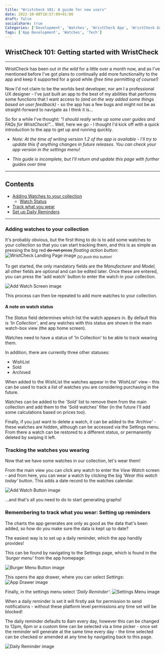 ```yaml
---
title: "Wristcheck 101: A guide for new users"
date: 2022-10-08T18:57:09+01:00
draft: false
socialshare: true
Categories: ['Development', 'Watches', 'WristCheck App', 'WristCheck Guides & FAQs']
Tags: ['App Development', 'Watches', 'Tech']
---
```


## WristCheck 101: Getting started with WristCheck
---

WristCheck has been out _in the wild_ for a little over a month now, and as I've mentioned before I've got plans to continually add more functionality to the app and keep it supported for a good while _(free time permitting of course!)_

Now I'd not claim to be the worlds best developer, nor am I a professional UX designer - I've just built an app to the best of my abilities that performs some functions that I want access to _(and on the way added some things based on user feedback)_ - so the app has a few bugs and might not be as straight-forward to navigate as I think it is...

So for a while I've thought: _"I should really write up some user guides and FAQs for WristCheck!"..._ Well, here we go - I thought I'd kick off with a quick introduction to the app to get up and running quickly.

* _Note: At the time of writing version 1.2 of the app is available - I'll try to update this if anything changes in future releases. You can check your app version in the settings menu!_  

* _This guide is incomplete, but I'll return and update this page with further guides over time_

---

## Contents
- [Adding Watches to your collection](/posts/wristcheck_101_a_guide_for_new_users/#adding-watches-to-your-collection)
  - [Watch Status](/posts/wristcheck_101_a_guide_for_new_users/#a-note-on-watch-status)  
- [Track what you wear](/posts/wristcheck_101_a_guide_for_new_users/#tracking-the-watches-you-wearing)
- [Set up Daily Reminders](/posts/wristcheck_101_a_guide_for_new_users/#remembering-to-track-what-you-wear-setting-up-reminders)
---  






### Adding watches to your collection

It's probably obvious, but the first thing to do is to add some watches to your collection so that you can start tracking them, and this is as simple as pressing the big red ~~do not press~~ _floating action button_:
![WristCheck Landing Page image](/img/2022-10/wristcheck_101/EmptyLanding.png)
<sub> _DO push this button!_ </sub>

To get started, the only mandatory fields are the _Manufacturer_ and _Model_, all other fields are optional and can be edited later. Once these are entered, you can press the  'add watch' button to enter the watch in your collection.

![Add Watch Screen image](/img/2022-10/wristcheck_101/AddWatch.png)

This process can then be repeated to add more watches to your collection.

#### A note on watch status

The _Status_ field determines which list the watch appears in. By default this is _'In Collection'_, and any watches with this status are shown in the main watch-box view (the app home screen).

Watches need to have a status of 'In Collection' to be able to track wearing them.

In addition, there are currently three other statuses:
- WishList
- Sold
- Archived

When added to the WishList the watches appear in the _'WishList'_ view - this can be used to track a list of watches you are considering purchasing in the future.

Watches can be added to the _'Sold'_ list to remove them from the main collection and add them to the 'Sold watches' filter (in the future I'll add some calculations based on prices too).

Finally, if you just want to delete a watch, it can be added to the _'Archive'_ - these watches are hidden, although can be accessed via the Settings menu. From there a watch can be restored to a different status, or permanently deleted by swiping it left.


### Tracking the watches you wearing

Now that we have some watches in our collection, let's wear them!

From the main view you can click any watch to enter the _View Watch_ screen - and from here, you can wear a watch by clicking the big _'Wear this watch today'_ button. This adds a date record to the watches calendar.

![Add Watch Button image](/img/2022-10/wristcheck_101/TrackWearButton.png)

...and that's all you need to do to start generating graphs!

### Remembering to track what you wear: Setting up reminders

The charts the app generates are only as good as the data that's been added, so how do you make sure the data is kept up to date?

The easiest way is to set up a daily reminder, which the app handily provides!

This can be found by navigating to the Settings page, which is found in the _'burger menu'_ from the app homepage:

![Burger Menu Button image](/img/2022-10/wristcheck_101/BurgerMenu.png)

This opens the app drawer, where you can select _Settings_:
![App Drawer image](/img/2022-10/wristcheck_101/AppDrawer.png)

Finally, in the settings menu select _'Daily Reminder'_:
![Settings Menu image](/img/2022-10/wristcheck_101/SettingsMenu.png)

When a daily reminder is set it will firstly ask for permission to send notifications - without these platform level permissions any time set will be blocked!

The daily reminder defaults to 8am every day, however this can be changed to 12pm, 6pm or a custom time can be selected via a time picker - once set the reminder will generate at the same time every day - the time selected can be checked or amended at any time by navigating back to this page.

![Daily Reminder image](/img/2022-10/wristcheck_101/DailyReminder.png)

